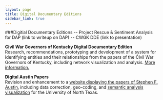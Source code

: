 ```yaml
---
layout: page
title: Digital Documentary Editions
sidebar_link: true
---
```


###Digitial Documentary Editions
-- Project Rescue & Sentiment Analysis for DAP (link to writeup on DAP)
-- CWGK DDE (link to presentation)

**Civil War Governors of Kentucky Digital Documentary Edition**  
Research, recommendations, prototyping and development of a system for identifying entities and their relationships from the papers of the Civil War Governors of Kentucky, including network visualization and analysis.  [More information.](http://discovery.civilwargovernors.org/mashbill)

**Digital Austin Papers**  
Revision and enhancement to a [website displaying the papers of Stephen F. Austin](http://digitalaustinpapers.org/), including data correction, geo-coding, and [semantic analysis visualization](http://digitalaustinpapers.org/about#sentiment-analysis) for the University of North Texas.
